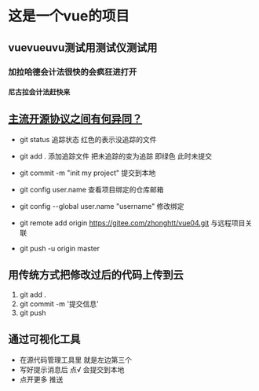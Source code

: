 # 这是一个vue的项目

## vuevueuvu测试用测试仪测试用

### 加拉哈德会计法很快的会疯狂进打开

#### 尼古拉会计法赶快来

## [主流开源协议之间有何异同？](https://www.zhihu.com/question/19568896)

+ git status 追踪状态  红色的表示没追踪的文件
+ git add .    添加追踪文件  把未追踪的变为追踪 即绿色 此时未提交
+ git commit -m "init my project"  提交到本地

+ git config user.name 查看项目绑定的仓库邮箱  
+ git config --global user.name "username" 修改绑定

+ git remote add origin https://gitee.com/zhonghtt/vue04.git 与远程项目关联
+ git push -u origin master  

## 用传统方式把修改过后的代码上传到云
1.  git add . 
2.  git commit -m '提交信息'
3.  git push

## 通过可视化工具
+ 在源代码管理工具里 就是左边第三个
+ 写好提示消息后 点√  会提交到本地
+ 点开更多  推送